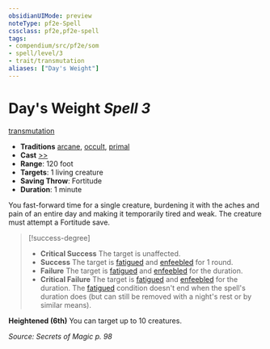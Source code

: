 ```yaml
---
obsidianUIMode: preview
noteType: pf2e-Spell
cssclass: pf2e,pf2e-spell
tags:
- compendium/src/pf2e/som
- spell/level/3
- trait/transmutation
aliases: ["Day's Weight"]
---
```

# Day's Weight *Spell 3*   
[transmutation](rules/traits/transmutation.md "Transmutation School Trait")  

- **Traditions** [arcane](rules/traits/arcane.md "Arcane Tradition Trait"), [occult](rules/traits/occult.md "Occult Tradition Trait"), [primal](rules/traits/primal.md "Primal Tradition Trait")
- **Cast** [>>](rules/core-rulebook/chapter-9-playing-the-game.md#Actions "Two-Action") 
- **Range**: 120 foot
- **Targets**: 1 living creature
- **Saving Throw**: Fortitude
- **Duration**: 1 minute

You fast-forward time for a single creature, burdening it with the aches and pain of an entire day and making it temporarily tired and weak. The creature must attempt a Fortitude save.

> [!success-degree] 
> - **Critical Success** The target is unaffected.
> - **Success** The target is [fatigued](rules/conditions.md#Fatigued) and [enfeebled](rules/conditions.md#Enfeebled) for 1 round.
> - **Failure** The target is [fatigued](rules/conditions.md#Fatigued) and [enfeebled](rules/conditions.md#Enfeebled) for the duration.
> - **Critical Failure** The target is [fatigued](rules/conditions.md#Fatigued) and [enfeebled](rules/conditions.md#Enfeebled) for the duration. The [fatigued](rules/conditions.md#Fatigued) condition doesn't end when the spell's duration does (but can still be removed with a night's rest or by similar means).

**Heightened (6th)** You can target up to 10 creatures.

*Source: Secrets of Magic p. 98*